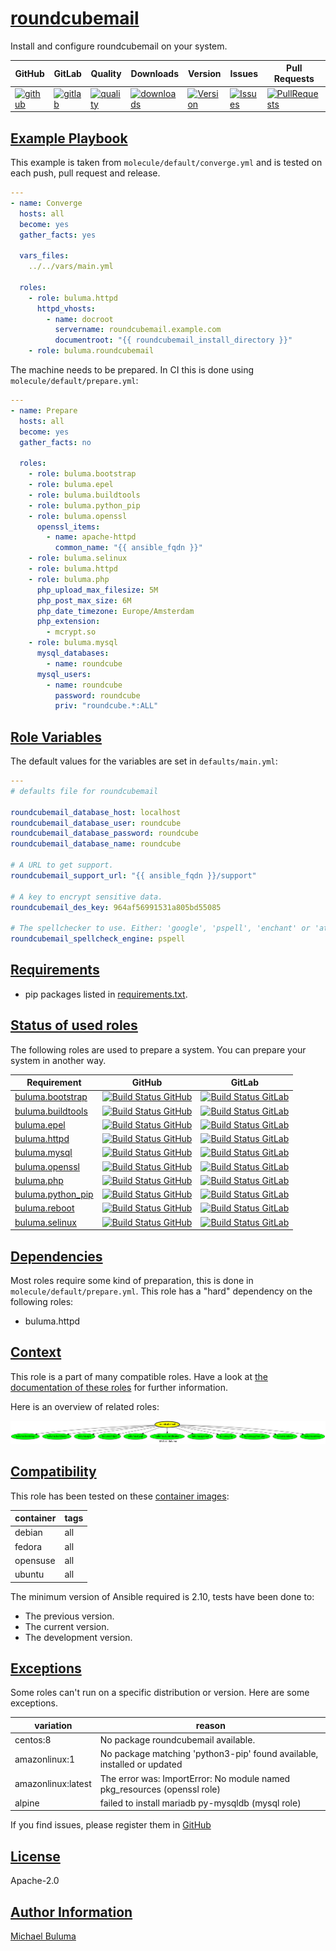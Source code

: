 # [roundcubemail](#roundcubemail)

Install and configure roundcubemail on your system.

|GitHub|GitLab|Quality|Downloads|Version|Issues|Pull Requests|
|------|------|-------|---------|-------|------|-------------|
|[![github](https://github.com/buluma/ansible-role-roundcubemail/workflows/Ansible%20Molecule/badge.svg)](https://github.com/buluma/ansible-role-roundcubemail/actions)|[![gitlab](https://gitlab.com/buluma/ansible-role-roundcubemail/badges/master/pipeline.svg)](https://gitlab.com/buluma/ansible-role-roundcubemail)|[![quality](https://img.shields.io/ansible/quality/)](https://galaxy.ansible.com/buluma/roundcubemail)|[![downloads](https://img.shields.io/ansible/role/d/)](https://galaxy.ansible.com/buluma/roundcubemail)|[![Version](https://img.shields.io/github/release/buluma/ansible-role-roundcubemail.svg)](https://github.com/buluma/ansible-role-roundcubemail/releases/)|[![Issues](https://img.shields.io/github/issues/buluma/ansible-role-roundcubemail.svg)](https://github.com/buluma/ansible-role-roundcubemail/issues/)|[![PullRequests](https://img.shields.io/github/issues-pr-closed-raw/buluma/ansible-role-roundcubemail.svg)](https://github.com/buluma/ansible-role-roundcubemail/pulls/)|

## [Example Playbook](#example-playbook)

This example is taken from `molecule/default/converge.yml` and is tested on each push, pull request and release.
```yaml
---
- name: Converge
  hosts: all
  become: yes
  gather_facts: yes

  vars_files:
    ../../vars/main.yml

  roles:
    - role: buluma.httpd
      httpd_vhosts:
        - name: docroot
          servername: roundcubemail.example.com
          documentroot: "{{ roundcubemail_install_directory }}"
    - role: buluma.roundcubemail
```

The machine needs to be prepared. In CI this is done using `molecule/default/prepare.yml`:
```yaml
---
- name: Prepare
  hosts: all
  become: yes
  gather_facts: no

  roles:
    - role: buluma.bootstrap
    - role: buluma.epel
    - role: buluma.buildtools
    - role: buluma.python_pip
    - role: buluma.openssl
      openssl_items:
        - name: apache-httpd
          common_name: "{{ ansible_fqdn }}"
    - role: buluma.selinux
    - role: buluma.httpd
    - role: buluma.php
      php_upload_max_filesize: 5M
      php_post_max_size: 6M
      php_date_timezone: Europe/Amsterdam
      php_extension:
        - mcrypt.so
    - role: buluma.mysql
      mysql_databases:
        - name: roundcube
      mysql_users:
        - name: roundcube
          password: roundcube
          priv: "roundcube.*:ALL"
```


## [Role Variables](#role-variables)

The default values for the variables are set in `defaults/main.yml`:
```yaml
---
# defaults file for roundcubemail

roundcubemail_database_host: localhost
roundcubemail_database_user: roundcube
roundcubemail_database_password: roundcube
roundcubemail_database_name: roundcube

# A URL to get support.
roundcubemail_support_url: "{{ ansible_fqdn }}/support"

# A key to encrypt sensitive data.
roundcubemail_des_key: 964af56991531a805bd55085

# The spellchecker to use. Either: 'google', 'pspell', 'enchant' or 'atd'.
roundcubemail_spellcheck_engine: pspell
```

## [Requirements](#requirements)

- pip packages listed in [requirements.txt](https://github.com/buluma/ansible-role-roundcubemail/blob/main/requirements.txt).

## [Status of used roles](#status-of-requirements)

The following roles are used to prepare a system. You can prepare your system in another way.

| Requirement | GitHub | GitLab |
|-------------|--------|--------|
|[buluma.bootstrap](https://galaxy.ansible.com/buluma/buluma.bootstrap)|[![Build Status GitHub](https://github.com/buluma/buluma.bootstrap/workflows/Ansible%20Molecule/badge.svg)](https://github.com/buluma/buluma.bootstrap/actions)|[![Build Status GitLab ](https://gitlab.com/buluma/buluma.bootstrap/badges/master/pipeline.svg)](https://gitlab.com/buluma/buluma.bootstrap)|
|[buluma.buildtools](https://galaxy.ansible.com/buluma/buluma.buildtools)|[![Build Status GitHub](https://github.com/buluma/buluma.buildtools/workflows/Ansible%20Molecule/badge.svg)](https://github.com/buluma/buluma.buildtools/actions)|[![Build Status GitLab ](https://gitlab.com/buluma/buluma.buildtools/badges/master/pipeline.svg)](https://gitlab.com/buluma/buluma.buildtools)|
|[buluma.epel](https://galaxy.ansible.com/buluma/buluma.epel)|[![Build Status GitHub](https://github.com/buluma/buluma.epel/workflows/Ansible%20Molecule/badge.svg)](https://github.com/buluma/buluma.epel/actions)|[![Build Status GitLab ](https://gitlab.com/buluma/buluma.epel/badges/master/pipeline.svg)](https://gitlab.com/buluma/buluma.epel)|
|[buluma.httpd](https://galaxy.ansible.com/buluma/buluma.httpd)|[![Build Status GitHub](https://github.com/buluma/buluma.httpd/workflows/Ansible%20Molecule/badge.svg)](https://github.com/buluma/buluma.httpd/actions)|[![Build Status GitLab ](https://gitlab.com/buluma/buluma.httpd/badges/master/pipeline.svg)](https://gitlab.com/buluma/buluma.httpd)|
|[buluma.mysql](https://galaxy.ansible.com/buluma/buluma.mysql)|[![Build Status GitHub](https://github.com/buluma/buluma.mysql/workflows/Ansible%20Molecule/badge.svg)](https://github.com/buluma/buluma.mysql/actions)|[![Build Status GitLab ](https://gitlab.com/buluma/buluma.mysql/badges/master/pipeline.svg)](https://gitlab.com/buluma/buluma.mysql)|
|[buluma.openssl](https://galaxy.ansible.com/buluma/buluma.openssl)|[![Build Status GitHub](https://github.com/buluma/buluma.openssl/workflows/Ansible%20Molecule/badge.svg)](https://github.com/buluma/buluma.openssl/actions)|[![Build Status GitLab ](https://gitlab.com/buluma/buluma.openssl/badges/master/pipeline.svg)](https://gitlab.com/buluma/buluma.openssl)|
|[buluma.php](https://galaxy.ansible.com/buluma/buluma.php)|[![Build Status GitHub](https://github.com/buluma/buluma.php/workflows/Ansible%20Molecule/badge.svg)](https://github.com/buluma/buluma.php/actions)|[![Build Status GitLab ](https://gitlab.com/buluma/buluma.php/badges/master/pipeline.svg)](https://gitlab.com/buluma/buluma.php)|
|[buluma.python_pip](https://galaxy.ansible.com/buluma/buluma.python_pip)|[![Build Status GitHub](https://github.com/buluma/buluma.python_pip/workflows/Ansible%20Molecule/badge.svg)](https://github.com/buluma/buluma.python_pip/actions)|[![Build Status GitLab ](https://gitlab.com/buluma/buluma.python_pip/badges/master/pipeline.svg)](https://gitlab.com/buluma/buluma.python_pip)|
|[buluma.reboot](https://galaxy.ansible.com/buluma/buluma.reboot)|[![Build Status GitHub](https://github.com/buluma/buluma.reboot/workflows/Ansible%20Molecule/badge.svg)](https://github.com/buluma/buluma.reboot/actions)|[![Build Status GitLab ](https://gitlab.com/buluma/buluma.reboot/badges/master/pipeline.svg)](https://gitlab.com/buluma/buluma.reboot)|
|[buluma.selinux](https://galaxy.ansible.com/buluma/buluma.selinux)|[![Build Status GitHub](https://github.com/buluma/buluma.selinux/workflows/Ansible%20Molecule/badge.svg)](https://github.com/buluma/buluma.selinux/actions)|[![Build Status GitLab ](https://gitlab.com/buluma/buluma.selinux/badges/master/pipeline.svg)](https://gitlab.com/buluma/buluma.selinux)|

## [Dependencies](#dependencies)

Most roles require some kind of preparation, this is done in `molecule/default/prepare.yml`. This role has a "hard" dependency on the following roles:

- buluma.httpd
## [Context](#context)

This role is a part of many compatible roles. Have a look at [the documentation of these roles](https://buluma.co.ke/) for further information.

Here is an overview of related roles:

![dependencies](https://raw.githubusercontent.com/buluma/ansible-role-roundcubemail/png/requirements.png "Dependencies")

## [Compatibility](#compatibility)

This role has been tested on these [container images](https://hub.docker.com/u/buluma):

|container|tags|
|---------|----|
|debian|all|
|fedora|all|
|opensuse|all|
|ubuntu|all|

The minimum version of Ansible required is 2.10, tests have been done to:

- The previous version.
- The current version.
- The development version.

## [Exceptions](#exceptions)

Some roles can't run on a specific distribution or version. Here are some exceptions.

| variation                 | reason                 |
|---------------------------|------------------------|
| centos:8 | No package roundcubemail available. |
| amazonlinux:1 | No package matching 'python3-pip' found available, installed or updated |
| amazonlinux:latest | The error was: ImportError: No module named pkg_resources (openssl role) |
| alpine | failed to install mariadb py-mysqldb (mysql role) |


If you find issues, please register them in [GitHub](https://github.com/buluma/ansible-role-roundcubemail/issues)

## [License](#license)

Apache-2.0

## [Author Information](#author-information)

[Michael Buluma](https://buluma.github.io/)
